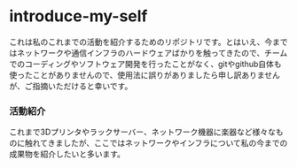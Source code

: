 # introduce-my-self

<p>これは私のこれまでの活動を紹介するためのリポジトリです。とはいえ、今まではネットワークや通信インフラのハードウェアばかりを触ってきたので、チームでのコーディングやソフトウェア開発を行ったことがなく、gitやgithub自体も使ったことがありませんので、使用法に誤りがありましたら申し訳ありませんが、ご指摘いただけると幸いです。</p>

<h3>活動紹介</h3>
<p></p>これまで3Dプリンタやラックサーバー、ネットワーク機器に楽器など様々なものに触れてきましたが、ここではネットワークやインフラについて私の今までの成果物を紹介したいと多います。</p>

